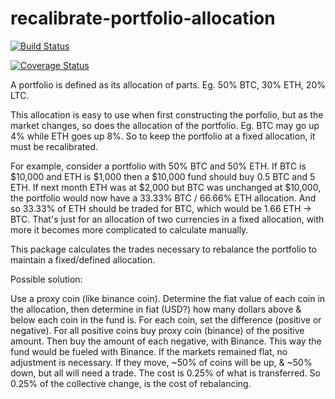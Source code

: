 # recalibrate-portfolio-allocation

[![Build Status](https://travis-ci.org/samthomson/recalibrate-portfolio-allocation.svg?branch=master)](https://travis-ci.org/samthomson/recalibrate-portfolio-allocation)

[![Coverage Status](https://coveralls.io/repos/github/samthomson/recalibrate-portfolio-allocation/badge.svg?branch=master)](https://coveralls.io/github/samthomson/recalibrate-portfolio-allocation?branch=master)

A portfolio is defined as its allocation of parts. Eg. 50% BTC, 30% ETH, 20% LTC.

This allocation is easy to use when first constructing the porfolio, but as the market changes, so does the allocation of the portfolio. Eg. BTC may go up 4% while ETH goes up 8%. So to keep the portfolio at a fixed allocation, it must be recalibrated.

For example, consider a portfolio with 50% BTC and 50% ETH.
If BTC is $10,000 and ETH is $1,000 then a $10,000 fund should buy 0.5 BTC and 5 ETH.
If next month ETH was at $2,000 but BTC was unchanged at $10,000, the portfolio would now have a 33.33% BTC / 66.66% ETH allocation.
And so 33.33% of ETH should be traded for BTC, which would be 1.66 ETH -> BTC.
That's just for an allocation of two currencies in a fixed allocation, with more it becomes more complicated to calculate manually.

This package calculates the trades necessary to rebalance the portfolio to maintain a fixed/defined allocation.

Possible solution:

Use a proxy coin (like binance coin). Determine the fiat value of each coin in the allocation, then determine in fiat (USD?) how many dollars above & below each coin in the fund is. For each coin, set the difference (positive or negative). For all positive coins buy proxy coin (binance) of the positive amount. Then buy the amount of each negative, with Binance. This way the fund would be fueled with Binance.
If the markets remained flat, no adjustment is necessary. If they move, ~50% of coins will be up, & ~50% down, but all will need a trade. The cost is 0.25% of what is transferred. So 0.25% of the collective change, is the cost of rebalancing.